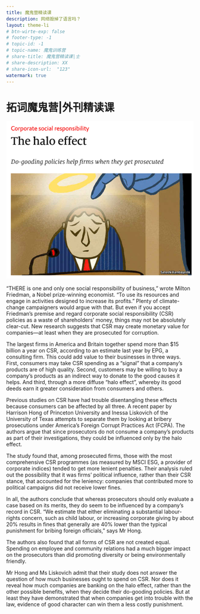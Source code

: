 ```yaml
---
title: 魔鬼营精读课
description: 网络毁掉了语言吗？
layout: theme-li
# btn-wirte-exp: false
# footer-type: -1
# topic-id: -1
# topic-name: 魔鬼训练营
# share-title: 魔鬼营精读课|士
# share-description: XX
# share-icon-url:  "123"
watermark: true
---
```


<h1><b>拓词魔鬼营</b>|外刊精读课</h1>

<img src="./asset/eco1107/kaoyan2016.png" alt="全球榜单">

“THERE is one and only one social responsibility of business,” wrote Milton Friedman, a Nobel prize-winning economist. “To use its resources and engage in activities designed to increase its profits.” Plenty of climate-change campaigners would argue with that. But even if you accept Friedman’s premise and regard corporate social responsibility (CSR) policies as a waste of shareholders’ money, things may not be absolutely clear-cut. New research suggests that CSR may create monetary value for companies—at least when they are prosecuted for corruption.

The largest firms in America and Britain together spend more than $15 billion a year on CSR, according to an estimate last year by EPG, a consulting firm. This could add value to their businesses in three ways. First, consumers may take CSR spending as a “signal” that a company’s products are of high quality. Second, customers may be willing to buy a company’s products as an indirect way to donate to the good causes it helps. And third, through a more diffuse “halo effect”, whereby its good deeds earn it greater consideration from consumers and others.

Previous studies on CSR have had trouble disentangling these effects because consumers can be affected by all three. A recent paper by Harrison Hong of Princeton University and Inessa Liskovich of the University of Texas attempts to separate them by looking at bribery prosecutions under America’s Foreign Corrupt Practices Act (FCPA). The authors argue that since prosecutors do not consume a company’s products as part of their investigations, they could be influenced only by the halo effect.

The study found that, among prosecuted firms, those with the most comprehensive CSR programmes (as measured by MSCI ESG, a provider of corporate indices) tended to get more lenient penalties. Their analysis ruled out the possibility that it was firms’ political influence, rather than their CSR stance, that accounted for the leniency: companies that contributed more to political campaigns did not receive lower fines.

In all, the authors conclude that whereas prosecutors should only evaluate a case based on its merits, they do seem to be influenced by a company’s record in CSR. “We estimate that either eliminating a substantial labour-rights concern, such as child labour, or increasing corporate giving by about 20% results in fines that generally are 40% lower than the typical punishment for bribing foreign officials,” says Mr Hong.

The authors also found that all forms of CSR are not created equal. Spending on employee and community relations had a much bigger impact on the prosecutors than did promoting diversity or being environmentally friendly.

Mr Hong and Ms Liskovich admit that their study does not answer the question of how much businesses ought to spend on CSR. Nor does it reveal how much companies are banking on the halo effect, rather than the other possible benefits, when they decide their do-gooding policies. But at least they have demonstrated that when companies get into trouble with the law, evidence of good character can win them a less costly punishment.